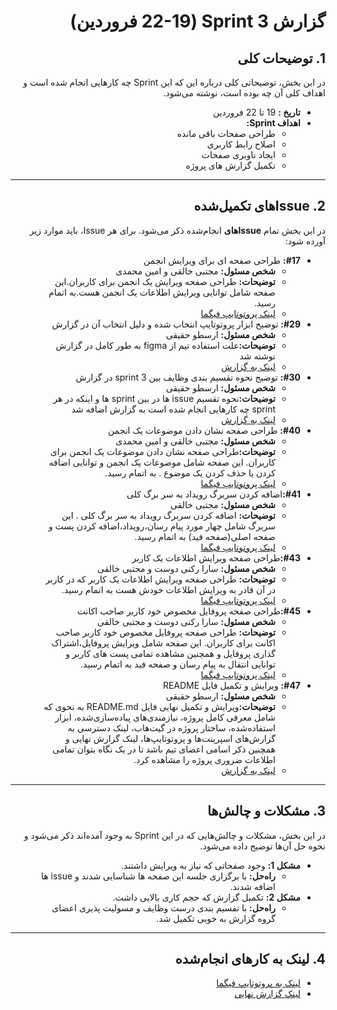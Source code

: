 <div dir="rtl" align="right">

# گزارش Sprint 3 (22-19 فروردین)

## 1. توضیحات کلی
در این بخش، توضیحاتی کلی درباره این که این Sprint چه کارهایی انجام شده است و اهداف کلی آن چه بوده است، نوشته می‌شود.

- **تاریخ‌ :** 19 تا 22 فروردین
- **اهداف Sprint:**
  - طراحی صفحات باقی مانده
  - اصلاح رابط کاربری
  - ایجاد ناوبری صفحات
  - تکمیل گزارش های پروژه

---

## <h2 dir="rtl"> 2. Issue‌های تکمیل‌شده </h2>
در این بخش تمام **Issue‌های** انجام‌شده ذکر می‌شود. برای هر Issue، باید موارد زیر آورده شود:

<ul dir="rtl">
  <li><strong>#17:</strong> طراحی صفحه ای برای ویرایش انجمن
      <ul>
        <li><strong>شخص مسئول:</strong> مجتبی خالقی و امین محمدی </li>
        <li><strong>توضیحات:</strong> طراحی صفحه ویرایش یک انجمن برای کاربران.این صفحه شامل توانایی ویرایش اطلاعات یک انجمن هست.به اتمام رسید. </li>
        <li><a href="https://www.figma.com/proto/W1udGOCI5g6WOiMc4S9GMT/Social-Network---7gun?node-id=268-739&t=JFsTDdYKXhNEpA7L-1))https://www.figma.com/proto/W1udGOCI5g6WOiMc4S9GMT/Social-Network---7gun?node-id=193-687&t=PU2gthzJ1H3S6Kcw-1"> لینک پروتوتایپ فیگما</a></li>
      </ul>
    </li>
    <li><strong>#29:</strong>  توضیح ابزار پروتوتایپ انتخاب شده و دلیل انتخاب آن در گزارش
      <ul>
        <li><strong>شخص مسئول:</strong> ارسطو حقیقی </li>
        <li><strong>توضیحات:</strong>علت استفاده تیم از figma به طور کامل در گزارش نوشته شد</li>
        <li><a href="https://docs.google.com/document/d/16yNkjdHMuNY2Qr_G1Uqiz4pqbTHJamUH/edit#heading=h.ymeqgotjk9kq">لینک به گزارش</a></li>
      </ul>
    </li>
    <li><strong>#30:</strong> توضیح نحوه تقسیم بندی وظایف بین 3 sprint در گزارش
      <ul>
        <li><strong>شخص مسئول:</strong> ارسطو حقیقی </li>
        <li><strong>توضیحات:</strong>نحوه تقسیم issue ها در بین sprint ها و اینکه در هر sprint چه کارهایی انجام شده است به گزارش اضافه شد</li>
        <li><a href="https://docs.google.com/document/d/16yNkjdHMuNY2Qr_G1Uqiz4pqbTHJamUH/edit#heading=h.xynum7bzzwuj">لینک به گزارش</a></li>
      </ul>
    </li>
    <li><strong>#40:</strong> طراحی صفحه نشان دادن موضوعات یک انجمن
      <ul>
        <li><strong>شخص مسئول:</strong> مجتبی خالقی و امین محمدی </li>
        <li><strong>توضیحات:</strong>طراحی صفحه نشان دادن موضوعات یک انجمن برای کاربران. این صفحه شامل موضوعات یک انجمن و توانایی اضافه کردن یا حذف کردن یک موضوع . به اتمام رسید. </li>
        <li><a href="https://www.figma.com/proto/W1udGOCI5g6WOiMc4S9GMT/Social-Network---7gun?node-id=268-739&t=JFsTDdYKXhNEpA7L-1))"> لینک پروتوتایپ فیگما</a></li>
      </ul>
    </li>
   

  <li><strong>#41:</strong>اضافه کردن سربرگ رویداد به سر برگ کلی
    <ul>
      <li><strong>شخص مسئول:</strong>  مجتبی خالقی </li>
      <li><strong>توضیحات:</strong> اضافه کردن سربرگ رویداد به سر برگ کلی . این سربرگ شامل چهار مورد پیام رسان،رویداد،اضافه کردن پست و صفحه اصلی(صفحه فید) به اتمام رسید.</li>
      <li><a href="https://www.figma.com/file/xyzhttps://www.figma.com/proto/W1udGOCI5g6WOiMc4S9GMT/Social-Network---7gun?node-id=287-825&t=JrwQlK7Otb9NnlUr-1https://www.figma.com/proto/W1udGOCI5g6WOiMc4S9GMT/Social-Network---7gun?node-id=287-825&t=JFsTDdYKXhNEpA7L-1">لینک پروتوتایپ فیگما</a></li>
    </ul>
  </li>

  <li><strong>#43:</strong>طراحی صفحه ویرایش اطلاعات یک کاربر
    <ul>
      <li><strong>شخص مسئول:</strong> سارا رکنی دوست و مجتبی خالقی </li>
      <li><strong>توضیحات:</strong> طراحی صفحه ویرایش اطلاعات یک کاربر که در کاربر در آن قادر به ویرایش اطلاعات خودش هست به اتمام رسید.</li>
      <li><a href="https://www.figma.com/file/xyzhttps://www.figma.com/proto/W1udGOCI5g6WOiMc4S9GMT/Social-Network---7gun?node-id=287-825&t=JrwQlK7Otb9NnlUr-1https://www.figma.com/proto/W1udGOCI5g6WOiMc4S9GMT/Social-Network---7gun?node-id=364-712&t=pvE5abfr57MtWv54-1">لینک پروتوتایپ فیگما</a></li>
    </ul>
  </li>

  </li>
  <li><strong>#45:</strong>طراحی صفحه پروفایل مخصوص خود کاربر صاحب اکانت
    <ul>
      <li><strong>شخص مسئول:</strong> سارا رکنی دوست و مجتبی خالقی </li>
      <li><strong>توضیحات:</strong> طراحی صفحه پروفایل مخصوص خود کاربر صاحب اکانت برای کاربران. این صفحه شامل ویرایش پروفایل،اشتراک گذاری پروفایل و همچنین مشاهده تمامی پست های کاربر و توانایی انتقال به پیام رسان و صفحه فید به اتمام رسید.</li>
      <li><a href="https://www.figma.com/file/xyzhttps://www.figma.com/proto/W1udGOCI5g6WOiMc4S9GMT/Social-Network---7gun?node-id=287-825&t=JrwQlK7Otb9NnlUr-1">لینک پروتوتایپ فیگما</a></li>
    </ul>
  </li>

 <li><strong>#47:</strong> ویرایش و تکمیل فایل README
      <ul>
        <li><strong>شخص مسئول:</strong> ارسطو حقیقی </li>
        <li><strong>توضیحات:</strong>ویرایش و تکمیل نهایی فایل README.md به نحوی که شامل معرفی کامل پروژه، نیازمندی‌های پیاده‌سازی‌شده، ابزار استفاده‌شده، ساختار پروژه در گیت‌هاب، لینک دسترسی به گزارش‌های اسپرینت‌ها و پروتوتایپ‌ها، لینک گزارش نهایی و همچنین ذکر اسامی اعضای تیم باشد تا در یک نگاه بتوان تمامی اطلاعات ضروری پروژه را مشاهده کرد.</li>
        <li><a href="README.md">لینک به گزارش</a></li>
      </ul>
</li>
</ul>

---

## 3. مشکلات و چالش‌ها
در این بخش، مشکلات و چالش‌هایی که در این Sprint به وجود آمده‌اند ذکر می‌شود و نحوه حل آن‌ها توضیح داده می‌شود.

- **مشکل 1:** وجود صفحاتی که نیاز به ویرایش داشتند.
  - **راه‌حل:** با برگزاری جلسه این صفحه ها شناسایی شدند و issue ها اضافه شدند.
- **مشکل 2:** تکمیل گزارش که حجم کاری بالایی داشت.
  - **راه‌حل:** با تفسیم بندی درست وظایف و مسولیت پذیری اعضای گروه گزارش به خوبی تکمیل شد.




---

## 4. لینک به کارهای انجام‌شده
- [لینک به پروتوتایپ فیگما](https://www.figma.com/design/W1udGOCI5g6WOiMc4S9GMT/Social-Network---7gun?node-id=0-1&p=f&t=8CMGot1cSL8SzlAj-0)
- [لینک گزارش نهایی](https://docs.google.com/document/d/16yNkjdHMuNY2Qr_G1Uqiz4pqbTHJamUH/edit)

</div>
